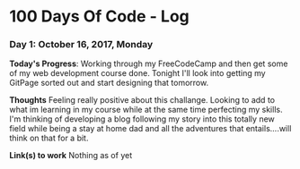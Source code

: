# 100 Days Of Code - Log

### Day 1: October 16, 2017, Monday

**Today's Progress**: Working through my FreeCodeCamp and then get some of my web development course done. Tonight I'll look into getting my GitPage sorted out and start designing that tomorrow.

**Thoughts** Feeling really positive about this challange. Looking to add to what im learning in my course while at the same time perfecting my skills. I'm thinking of developing a blog following my story into this totally new field while being a stay at home dad and all the adventures that entails....will think on that for a bit.

**Link(s) to work**
Nothing as of yet

